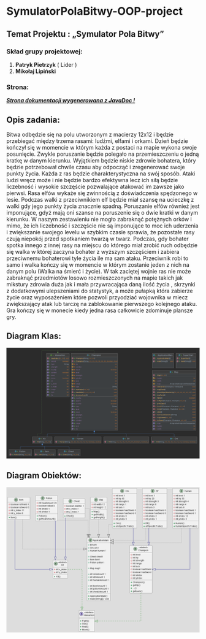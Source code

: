 # SymulatorPolaBitwy-OOP-project

## Temat Projektu : „Symulator Pola Bitwy”

### Skład grupy projektowej:

1. **Patryk Pietrzyk** ( Lider )
2. **Mikołaj Lipiński**
   
### Strona:
[***Strona dokumentacji wygenerowana z JavaDoc !***](https://taki-sobie-typ.github.io/JavaDoc-For-SymulatorPolaBitwy-OOP-project/)

## Opis zadania:
Bitwa odbędzie się na polu utworzonym z macierzy 12x12 i będzie przebiegać między trzema
rasami: ludźmi, elfami i orkami. Dzień będzie kończył się w momencie w którym każda z
postaci na mapie wykona swoje posunięcie. Zwykle poruszanie będzie polegało na
przemieszczeniu o jedną kratkę w danym kierunku. Wyjątkiem będzie niskie zdrowie
bohatera, który będzie potrzebował chwile czasu aby odpocząć i zregenerować swoje punkty
życia. Każda z ras będzie charakterystyczna na swój sposób. Ataki ludzi wręcz może i nie
będzie bardzo efektywna lecz ich siłą będzie liczebność i wysokie szczęście pozwalające
atakować im zawsze jako pierwsi. Rasa elfów wykaże się zwinnością z doświadczenia
spędzonego w lesie. Podczas walki z przeciwnikiem elf będzie miał szansę na ucieczkę z walki
gdy jego punkty życia znacznie spadną. Poruszanie elfów również jest imponujące, gdyż mają
oni szanse na poruszenie się o dwie kratki w danym kierunku. W naszym zestawieniu nie
mogło zabraknąć potężnych orków i mimo, że ich liczebność i szczęście nie są imponujące to
moc ich uderzenia i zwiększanie swojego levelu w szybkim czasie sprawia, że pozostałe rasy
czują niepokój przed spotkaniem twarzą w twarz. Podczas, gdy bohater spotka innego z innej
rasy na miejscu do którego miał zrobić ruch odbędzie się walka w której zaczyna bohater z
wyższym szczęściem i zabiera przeciwnemu bohaterowi tyle życia ile ma sam ataku.
Przeciwnik robi to samo i walka kończy się w momencie w którym zostanie jeden z nich na
danym polu (Walka na śmierć i życie). W tak zaciętej wojnie ras nie może zabraknąć
przedmiotów losowo rozmieszczonych na mapie takich jak mikstury zdrowia duża jak i mała
przywracająca daną ilość życia , skrzynki z dodatkowymi ulepszeniami do statystyk, a może
pułapką która zabierze życie oraz wyposażeniem które pozwoli przyodziać wojownika w
miecz zwiększający atak lub tarczę na zablokowanie pierwszego kolejnego ataku. Gra kończy
się w monecie kiedy jedna rasa całkowicie zdominuje plansze gry.

## Diagram Klas:
![DiagramKlas](DiagramKlasNew.png)
## Diagram Obiektów:
![DiagramObiektow](DiagramObiektow.png)
